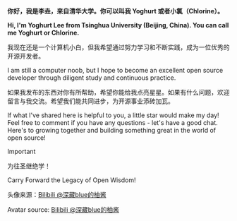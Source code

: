 **你好，我是李垚，来自清华大学。你可以叫我 Yoghurt 或者小氯（Chlorine）。**

**Hi, I'm Yoghurt Lee from Tsinghua University (Beijing, China). You can call me Yoghurt or Chlorine.**

我现在还是一个计算机小白，但我希望通过努力学习和不断实践，成为一位优秀的开源开发者。

I am still a computer noob, but I hope to become an excellent open source developer through diligent study and continuous practice.

如果我发布的东西对你有所帮助，希望你能给我点亮星星。如果有什么问题，欢迎留言与我交流。希望我们能共同进步，为开源事业添砖加瓦。

If what I've shared here is helpful to you, a little star would make my day! Feel free to comment if you have any questions - let's have a good chat. Here's to growing together and building something great in the world of open source!

> [!important]
> 为往圣继绝学！
>
> Carry Forward the Legacy of Open Wisdom!

头像来源：[Bilibili @深藏blue的柚酱](https://www.bilibili.com/opus/926510203395899414)

Avatar source: [Bilibili @深藏blue的柚酱](https://www.bilibili.com/opus/926510203395899414)

<!---
yoghurtlee-thu/yoghurtlee-thu is a ✨ special ✨ repository because its `README.md` (this file) appears on your GitHub profile.
You can click the Preview link to take a look at your changes.
--->
